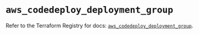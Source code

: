 # `aws_codedeploy_deployment_group`

Refer to the Terraform Registry for docs: [`aws_codedeploy_deployment_group`](https://registry.terraform.io/providers/hashicorp/aws/6.2.0/docs/resources/codedeploy_deployment_group).
